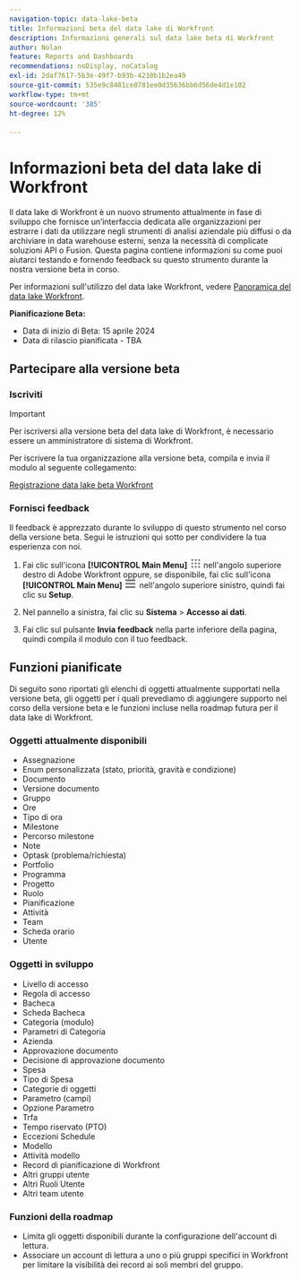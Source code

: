 ```yaml
---
navigation-topic: data-lake-beta
title: Informazioni beta del data lake di Workfront
description: Informazioni generali sul data lake beta di Workfront
author: Nolan
feature: Reports and Dashboards
recommendations: noDisplay, noCatalog
exl-id: 2daf7617-5b3e-49f7-b93b-4210b1b2ea49
source-git-commit: 535e9c8481ce0781ee0d35636bb6d56de4d1e102
workflow-type: tm+mt
source-wordcount: '385'
ht-degree: 12%

---
```


# Informazioni beta del data lake di Workfront

Il data lake di Workfront è un nuovo strumento attualmente in fase di sviluppo che fornisce un’interfaccia dedicata alle organizzazioni per estrarre i dati da utilizzare negli strumenti di analisi aziendale più diffusi o da archiviare in data warehouse esterni, senza la necessità di complicate soluzioni API o Fusion. Questa pagina contiene informazioni su come puoi aiutarci testando e fornendo feedback su questo strumento durante la nostra versione beta in corso.

Per informazioni sull&#39;utilizzo del data lake Workfront, vedere [Panoramica del data lake Workfront](/help/quicksilver/reports-and-dashboards/data-lake/data-lake-overview.md).

**Pianificazione Beta:**

* Data di inizio di Beta: 15 aprile 2024
* Data di rilascio pianificata - TBA

## Partecipare alla versione beta

### Iscriviti

>[!IMPORTANT]
>
>Per iscriversi alla versione beta del data lake di Workfront, è necessario essere un amministratore di sistema di Workfront.

Per iscrivere la tua organizzazione alla versione beta, compila e invia il modulo al seguente collegamento:

[Registrazione data lake beta Workfront](https://adobe.ly/workfrontdatalake)

### Fornisci feedback

Il feedback è apprezzato durante lo sviluppo di questo strumento nel corso della versione beta. Segui le istruzioni qui sotto per condividere la tua esperienza con noi.

1. Fai clic sull&#39;icona **[!UICONTROL Main Menu]** ![Main Menu](/help/_includes/assets/main-menu-icon.png) nell&#39;angolo superiore destro di Adobe Workfront oppure, se disponibile, fai clic sull&#39;icona **[!UICONTROL Main Menu]** ![Main Menu](/help/_includes/assets/main-menu-icon-left-nav.png) nell&#39;angolo superiore sinistro, quindi fai clic su **Setup**.

1. Nel pannello a sinistra, fai clic su **Sistema** > **Accesso ai dati**.

1. Fai clic sul pulsante **Invia feedback** nella parte inferiore della pagina, quindi compila il modulo con il tuo feedback.

## Funzioni pianificate

Di seguito sono riportati gli elenchi di oggetti attualmente supportati nella versione beta, gli oggetti per i quali prevediamo di aggiungere supporto nel corso della versione beta e le funzioni incluse nella roadmap futura per il data lake di Workfront.

### Oggetti attualmente disponibili

* Assegnazione
* Enum personalizzata (stato, priorità, gravità e condizione)
* Documento
* Versione documento
* Gruppo
* Ore
* Tipo di ora
* Milestone
* Percorso milestone
* Note
* Optask (problema/richiesta)
* Portfolio
* Programma
* Progetto
* Ruolo
* Pianificazione
* Attività
* Team
* Scheda orario
* Utente

### Oggetti in sviluppo

* Livello di accesso
* Regola di accesso
* Bacheca
* Scheda Bacheca
* Categoria (modulo)
* Parametri di Categoria
* Azienda
* Approvazione documento
* Decisione di approvazione documento
* Spesa
* Tipo di Spesa
* Categorie di oggetti
* Parametro (campi)
* Opzione Parametro
* Trfa
* Tempo riservato (PTO)
* Eccezioni Schedule
* Modello
* Attività modello
* Record di pianificazione di Workfront
* Altri gruppi utente
* Altri Ruoli Utente
* Altri team utente

### Funzioni della roadmap

* Limita gli oggetti disponibili durante la configurazione dell&#39;account di lettura.
* Associare un account di lettura a uno o più gruppi specifici in Workfront per limitare la visibilità dei record ai soli membri del gruppo.
